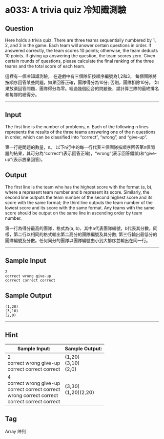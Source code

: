 # a033: A trivia quiz 冷知識測驗

## Question
Here holds a trivia quiz. There are three teams sequentially numbered by 1, 2, and 3 in the game. Each team will answer certain questions in order. If answered correctly, the team scores 10 points; otherwise, the team deducts 10 points. If giving up answering the question, the team scores zero. Given certain rounds of questions, please calculate the final ranking of the three teams and the total score of each team.

這裡有一個冷知識測驗， 在遊戲中有三個隊伍按順序編號為1,2和3。 每個團隊將按順序回答某些問題。如果回答正確，團隊得分為10分; 否則，團隊扣除10分。 如果放棄回答問題，團隊得分為零。經過幾個回合的問題後，請計算三隊的最終排名和每隊的總得分。

---

## Input
The first line is the number of problems, n. Each of the following n lines represents the results of the three teams answering one of the n questions in order, which can be classified into “correct”, “wrong”, and “give-up”.

第一行是問題的數量，n。 以下n行中的每一行代表三個團隊按順序回答第n個問題的結果，其可分為“correct”(表示回答正確)，“wrong”(表示回答錯誤)和“give-up”(表示放棄回答)。

## Output
The first line is the team who has the highest score with the format (a, b), where a represent team number and b represent its score. Similarly, the second line outputs the team number of the second highest score and its score with the same format; the third line outputs the team number of the lowest score and its score with the same format. Any teams with the same score should be output on the same line in ascending order by team number.

第一行為得分最高的團隊，格式為(a, b)，其中a代表團隊編號，b代表其分數。同樣，第二行以相同的格式輸出第二高分的團隊編號及其分數; 第三行輸出最低分的團隊編號及分數。任何同分的團隊以團隊編號由小到大排序並輸出在同一行。

---

## Sample Input
```
2 
correct wrong give-up 
correct correct correct
```

## Sample Output
```
(1,20)
(3,10) 
(2,0)
```

---

## Hint
| Sample Input: | Sample Output: |
| ------------- | -------------- |
| 2 <br> correct wrong give-up <br> correct correct correct | (1,20) <br> (3,10) <br> (2,0) |
| 4 <br> correct wrong give-up <br> correct correct correct <br> wrong correct correct <br> correct correct correct | (3,30) <br> (1,20)(2,20) |

## Tag
Array 陣列